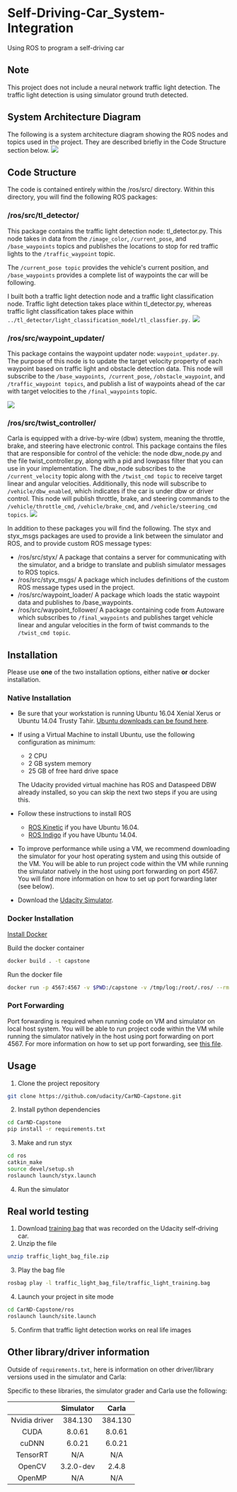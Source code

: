 # Self-Driving-Car_System-Integration
Using ROS to program a self-driving car

## Note
This project does not include a neural network traffic light detection. The traffic light detection is using simulator ground truth detected.

## System Architecture Diagram
The following is a system architecture diagram showing the ROS nodes and topics used in the project. They are described briefly in the Code Structure section below.
![](/readme_data/ros-graph.png)

## Code Structure
The code is contained entirely within the /ros/src/ directory. Within this directory, you will find the following ROS packages:

### /ros/src/tl_detector/
This package contains the traffic light detection node: tl_detector.py. This node takes in data from the `/image_color`, `/current_pose`, and `/base_waypoints` topics and publishes the locations to stop for red traffic lights to the `/traffic_waypoint` topic.

The `/current_pose topic` provides the vehicle's current position, and `/base_waypoints` provides a complete list of waypoints the car will be following.

I built both a traffic light detection node and a traffic light classification node. Traffic light detection takes place within tl_detector.py, whereas traffic light classification takes place within `../tl_detector/light_classification_model/tl_classfier.py.`
![](/readme_data/tl-detector-ros-graph.png)


### /ros/src/waypoint_updater/
This package contains the waypoint updater node: `waypoint_updater.py`. The purpose of this node is to update the target velocity property of each waypoint based on traffic light and obstacle detection data. This node will subscribe to the `/base_waypoints`,` /current_pose`, `/obstacle_waypoint`, and `/traffic_waypoint topics`, and publish a list of waypoints ahead of the car with target velocities to the `/final_waypoints` topic.

![](/readme_data/waypoint-updater-ros-graph.png)

### /ros/src/twist_controller/
Carla is equipped with a drive-by-wire (dbw) system, meaning the throttle, brake, and steering have electronic control. This package contains the files that are responsible for control of the vehicle: the node dbw_node.py and the file twist_controller.py, along with a pid and lowpass filter that you can use in your implementation. The dbw_node subscribes to the `/current_velocity` topic along with the `/twist_cmd topic` to receive target linear and angular velocities. Additionally, this node will subscribe to `/vehicle/dbw_enabled`, which indicates if the car is under dbw or driver control. This node will publish throttle, brake, and steering commands to the `/vehicle/throttle_cmd`, `/vehicle/brake_cmd`, and `/vehicle/steering_cmd topics`.
![](/readme_data/dbw-node-ros-graph.png)


In addition to these packages you will find the following. The styx and styx_msgs packages are used to provide a link between the simulator and ROS, and to provide custom ROS message types:

* /ros/src/styx/
  A package that contains a server for communicating with the simulator, and a bridge to translate and publish simulator messages to ROS topics.
* /ros/src/styx_msgs/
  A package which includes definitions of the custom ROS message types used in the project.
* /ros/src/waypoint_loader/
  A package which loads the static waypoint data and publishes to /base_waypoints.
* /ros/src/waypoint_follower/
  A package containing code from Autoware which subscribes to `/final_waypoints` and publishes target vehicle linear and angular velocities in the form of twist commands to the `/twist_cmd topic`.
  

## Installation
Please use **one** of the two installation options, either native **or** docker installation.

### Native Installation

* Be sure that your workstation is running Ubuntu 16.04 Xenial Xerus or Ubuntu 14.04 Trusty Tahir. [Ubuntu downloads can be found here](https://www.ubuntu.com/download/desktop).
* If using a Virtual Machine to install Ubuntu, use the following configuration as minimum:
  * 2 CPU
  * 2 GB system memory
  * 25 GB of free hard drive space

  The Udacity provided virtual machine has ROS and Dataspeed DBW already installed, so you can skip the next two steps if you are using this.

* Follow these instructions to install ROS
  * [ROS Kinetic](http://wiki.ros.org/kinetic/Installation/Ubuntu) if you have Ubuntu 16.04.
  * [ROS Indigo](http://wiki.ros.org/indigo/Installation/Ubuntu) if you have Ubuntu 14.04.
* To improve performance while using a VM, we recommend downloading the simulator for your host operating system and using this outside of the VM. You will be able to run project code within the VM while running the simulator natively in the host using port forwarding on port 4567. You will find more information on how to set up port forwarding later (see below).
* Download the [Udacity Simulator](https://github.com/udacity/CarND-Capstone/releases).

### Docker Installation
[Install Docker](https://docs.docker.com/engine/installation/)

Build the docker container
```bash
docker build . -t capstone
```

Run the docker file
```bash
docker run -p 4567:4567 -v $PWD:/capstone -v /tmp/log:/root/.ros/ --rm -it capstone
```

### Port Forwarding
Port forwarding is required when running code on VM and simulator on local host system. You will be able to run project code within the VM while running the simulator natively in the host using port forwarding on port 4567. For more information on how to set up port forwarding, see [this file](https://github.com/wolfgang-stefani/Self-Driving-Car_System-Integration/blob/main/readme_data/Port%2BForwarding.pdf).

## Usage

1. Clone the project repository
```bash
git clone https://github.com/udacity/CarND-Capstone.git
```

2. Install python dependencies
```bash
cd CarND-Capstone
pip install -r requirements.txt
```
3. Make and run styx
```bash
cd ros
catkin_make
source devel/setup.sh
roslaunch launch/styx.launch
```
4. Run the simulator

## Real world testing
1. Download [training bag](https://s3-us-west-1.amazonaws.com/udacity-selfdrivingcar/traffic_light_bag_file.zip) that was recorded on the Udacity self-driving car.
2. Unzip the file
```bash
unzip traffic_light_bag_file.zip
```
3. Play the bag file
```bash
rosbag play -l traffic_light_bag_file/traffic_light_training.bag
```
4. Launch your project in site mode
```bash
cd CarND-Capstone/ros
roslaunch launch/site.launch
```
5. Confirm that traffic light detection works on real life images

## Other library/driver information
Outside of `requirements.txt`, here is information on other driver/library versions used in the simulator and Carla:

Specific to these libraries, the simulator grader and Carla use the following:

|        | Simulator | Carla  |
| :-----------: |:-------------:| :-----:|
| Nvidia driver | 384.130 | 384.130 |
| CUDA | 8.0.61 | 8.0.61 |
| cuDNN | 6.0.21 | 6.0.21 |
| TensorRT | N/A | N/A |
| OpenCV | 3.2.0-dev | 2.4.8 |
| OpenMP | N/A | N/A |
